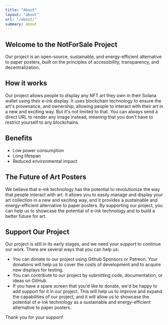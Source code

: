 ```yaml
---
title: "About"
layout: "about"
url: "/about/"
summary: about
---
```

## Welcome to the NotForSale Project
Our project is an open-source, sustainable, and energy-efficient alternative to paper posters, built on the principles of accessibility, transparency, and decentralization.

## How it works
Our project allows people to display any NFT art they own in their Solana wallet using their e-ink display. It uses blockchain technology to ensure the art's provenance, and ownership, allowing people to interact with their art in a new and exciting way. But it's not limited to that. You can always send a direct URL to render any image instead, meaning that you don't have to restrict yourself to any blockchains.

## Benefits
* Low power consumption
* Long lifespan
* Reduced environmental impact

## The Future of Art Posters
We believe that e-ink technology has the potential to revolutionize the way that people interact with art. It allows you to easily manage and display your art collection in a new and exciting way, and it provides a sustainable and energy-efficient alternative to paper posters. By supporting our project, you can help us to showcase the potential of e-ink technology and to build a better future for art.

## Support Our Project
Our project is still in its early stages, and we need your support to continue our work. There are several ways that you can help us:

* You can donate to our project using Github Sponsors or Patreon. Your donations will help us to cover the costs of development and to acquire new displays for testing.
* You can contribute to our project by submitting code, documentation, or ideas on GitHub.
* If you have a spare screen that you'd like to donate, we'd be happy to add support for it in our project. This will help us to improve and expand the capabilities of our project, and it will allow us to showcase the potential of e-ink technology as a sustainable and energy-efficient alternative to paper posters.

Thank you for your support!
